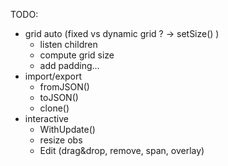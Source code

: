 TODO:
- grid auto (fixed vs dynamic grid ? -> setSize() )
    - listen children
    - compute grid size
    - add padding...
- import/export
    - fromJSON()
    - toJSON()
    - clone()
- interactive
    - WithUpdate()
    - resize obs
    - Edit (drag&drop, remove, span, overlay)